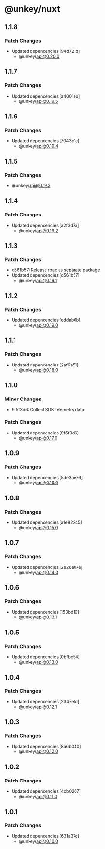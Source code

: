 # @unkey/nuxt

## 1.1.8

### Patch Changes

- Updated dependencies [94d721d]
  - @unkey/api@0.20.0

## 1.1.7

### Patch Changes

- Updated dependencies [a4001eb]
  - @unkey/api@0.19.5

## 1.1.6

### Patch Changes

- Updated dependencies [7043c1c]
  - @unkey/api@0.19.4

## 1.1.5

### Patch Changes

- @unkey/api@0.19.3

## 1.1.4

### Patch Changes

- Updated dependencies [a2f3d7a]
  - @unkey/api@0.19.2

## 1.1.3

### Patch Changes

- d561b57: Release rbac as separate package
- Updated dependencies [d561b57]
  - @unkey/api@0.19.1

## 1.1.2

### Patch Changes

- Updated dependencies [eddab6b]
  - @unkey/api@0.19.0

## 1.1.1

### Patch Changes

- Updated dependencies [2af9a51]
  - @unkey/api@0.18.0

## 1.1.0

### Minor Changes

- 9f5f3d6: Collect SDK telemetry data

### Patch Changes

- Updated dependencies [9f5f3d6]
  - @unkey/api@0.17.0

## 1.0.9

### Patch Changes

- Updated dependencies [5de3ae76]
  - @unkey/api@0.16.0

## 1.0.8

### Patch Changes

- Updated dependencies [a1e82245]
  - @unkey/api@0.15.0

## 1.0.7

### Patch Changes

- Updated dependencies [2e26a07e]
  - @unkey/api@0.14.0

## 1.0.6

### Patch Changes

- Updated dependencies [153bd10]
  - @unkey/api@0.13.1

## 1.0.5

### Patch Changes

- Updated dependencies [0bfbc54]
  - @unkey/api@0.13.0

## 1.0.4

### Patch Changes

- Updated dependencies [2347efd]
  - @unkey/api@0.12.1

## 1.0.3

### Patch Changes

- Updated dependencies [8a6b040]
  - @unkey/api@0.12.0

## 1.0.2

### Patch Changes

- Updated dependencies [4cb0267]
  - @unkey/api@0.11.0

## 1.0.1

### Patch Changes

- Updated dependencies [631a37c]
  - @unkey/api@0.10.0
